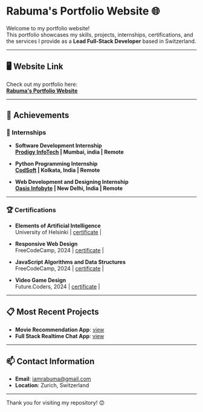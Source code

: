 # Rabuma's Portfolio Website 🌐

Welcome to my portfolio website!  
This portfolio showcases my skills, projects, internships, certifications, and the services I provide as a **Lead Full-Stack Developer** based in Switzerland.  

---

## 🖥️ Website Link
Check out my portfolio here:  
**[Rabuma's Portfolio Website](https://rabumaabraham.github.io/)**  

---

## 🌟 Achievements
### 📌 Internships
- **Software Development Internship**  
  **[Prodigy InfoTech](https://prodigyinfotech.dev/) | Mumbai, india | Remote**
  
- **Python Programming Internship**  
  **[CodSoft](https://www.codsoft.in/) | Kolkata, India | Remote**  

- **Web Development and Designing Internship**  
  **[Oasis Infobyte](https://oasisinfobyte.com/) | New Delhi, India | Remote**  

---

### 🏆 Certifications
- **Elements of Artificial Intelligence**  
  University of Helsinki | [certificate](https://rabumaabraham.github.io/documents/c4.pdf) |

- **Responsive Web Design**  
  FreeCodeCamp, 2024 | [certificate](https://www.freecodecamp.org/certification/rabuma/responsive-web-design) | 

- **JavaScript Algorithms and Data Structures**  
  FreeCodeCamp, 2024 | [certificate](https://www.freecodecamp.org/certification/rabuma/javascript-algorithms-and-data-structures-v8) | 

- **Video Game Design**  
  Future.Coders, 2024 | [certificate](https://rabumaabraham.github.io/documents/c3.pdf) |  

---



## 📋 Most Recent Projects
- **Movie Recommendation App**: [view](https://rabumaabraham.github.io/movie-recommendation-app/)  
- **Full Stack Realtime Chat App**: [view](https://chat-app-mern-1-85en.onrender.com/)      

---

## 📫 Contact Information  
- **Email**: iamrabuma@gmail.com  
- **Location**: Zurich, Switzerland  

---

Thank you for visiting my repository! 😊  
